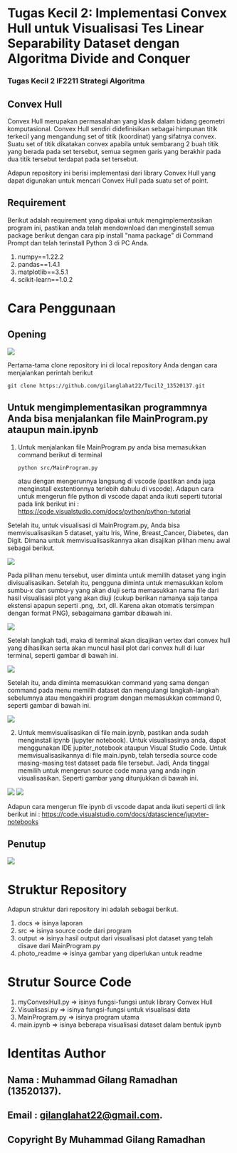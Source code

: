 # Tugas Kecil 2: Implementasi Convex Hull untuk Visualisasi Tes Linear Separability Dataset dengan Algoritma Divide and Conquer
### Tugas Kecil 2 IF2211 Strategi Algoritma

## Convex Hull
Convex Hull merupakan permasalahan yang klasik dalam bidang geometri komputasional. Convex Hull sendiri didefinisikan sebagai himpunan titik terkecil yang mengandung set of titik (koordinat) yang sifatnya convex. Suatu set of titik dikatakan convex apabila untuk sembarang 2 buah titik yang berada pada set tersebut, semua segmen garis yang berakhir pada dua titik tersebut terdapat pada set tersebut.

Adapun repository ini berisi implementasi dari library Convex Hull yang dapat digunakan untuk mencari Convex Hull pada suatu set of point.

## Requirement
Berikut adalah requirement yang dipakai untuk mengimplementasikan program ini, pastikan anda telah mendownload dan menginstall semua package berikut dengan cara pip install "nama package" di Command Prompt dan telah terinstall Python 3 di PC Anda.
1. numpy==1.22.2
2. pandas==1.4.1
3. matplotlib==3.5.1
4. scikit-learn==1.0.2

# Cara Penggunaan

## Opening
<img src="photo_readme/pembuka.jpg" />

Pertama-tama clone repository ini di local repository Anda dengan cara menjalankan perintah berikut

`git clone https://github.com/gilanglahat22/Tucil2_13520137.git`

## Untuk mengimplementasikan programmnya Anda bisa menjalankan file MainProgram.py ataupun main.ipynb
1. Untuk menjalankan file MainProgram.py anda bisa memasukkan command berikut di terminal

    ```shell
    python src/MainProgram.py
    ```
    atau dengan mengerunnya langsung di vscode (pastikan anda juga menginstall exstentionnya terlebih dahulu di vscode). 
    Adapun cara untuk mengerun file python di vscode dapat anda ikuti seperti tutorial pada link berikut ini : https://code.visualstudio.com/docs/python/python-tutorial
 
Setelah itu, untuk visualisasi di MainProgram.py, Anda bisa memvisualisasikan 5 dataset, yaitu Iris, Wine, Breast_Cancer, Diabetes, dan Digit. Dimana untuk memvisualisasikannya akan disajikan pilihan menu awal sebagai berikut.

<img src="photo_readme/MenuAwal.jpg" />

Pada pilihan menu tersebut, user diminta untuk memilih dataset yang ingin divisualisasikan. Setelah itu, pengguna diminta untuk memasukkan kolom sumbu-x dan sumbu-y yang akan diuji serta memasukkan nama file dari hasil visualisasi plot yang akan diuji (cukup berikan namanya saja tanpa ekstensi apapun seperti .png, .txt, dll. Karena akan otomatis tersimpan dengan format PNG), sebagaimana gambar dibawah ini.

<img src="photo_readme/menulanjutan.jpg" />

Setelah langkah tadi, maka di terminal akan disajikan vertex dari convex hull yang dihasilkan serta akan muncul hasil plot dari convex hull di luar terminal, seperti gambar di bawah ini.

<img src="photo_readme/visualisasi_data.jpg" />

Setelah itu, anda diminta memasukkan command yang sama dengan command pada menu memilih dataset dan mengulangi langkah-langkah sebelumnya atau mengakhiri program dengan memasukkan command 0, seperti gambar di bawah ini.
 
 <img src="photo_readme/commandlanjutan.jpg" />

2. Untuk memvisualisasikan di file main.ipynb, pastikan anda sudah menginstall ipynb (jupyter notebook). Untuk visualisasinya anda, dapat menggunakan IDE jupiter_notebook ataupun Visual Studio Code. Untuk memvisualisasikannya di file main.ipynb, telah tersedia source code masing-masing test dataset pada file tersebut. Jadi, Anda tinggal memilih untuk mengerun source code mana yang anda ingin visualisasikan. Seperti gambar yang ditunjukkan di bawah ini.
<img src="photo_readme/contoh_code_ipynb.jpg" />
<img src="photo_readme/contoh_output_ipynb.jpg" />

Adapun cara mengerun file ipynb di vscode dapat anda ikuti seperti di link berikut ini : https://code.visualstudio.com/docs/datascience/jupyter-notebooks

## Penutup
<img src="photo_readme/penutup.jpg" />

# Struktur Repository
Adapun struktur dari repository ini adalah sebagai berikut.
1. docs => isinya laporan
2. src => isinya source code dari program
3. output => isinya hasil output dari visualisasi plot dataset yang telah disave dari MainProgram.py
4. photo_readme => isinya gambar yang diperlukan untuk readme

# Strutur Source Code
1. myConvexHull.py => isinya fungsi-fungsi untuk library Convex Hull
2. Visualisasi.py => isinya fungsi-fungsi untuk visualisasi data
3. MainProgram.py => isinya program utama
4. main.ipynb => isinya beberapa visualisasi dataset dalam bentuk ipynb

# Identitas Author
## Nama  : Muhammad Gilang Ramadhan (13520137).
## Email : gilanglahat22@gmail.com.

## Copyright By Muhammad Gilang Ramadhan
